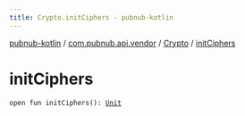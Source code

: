 ```yaml
---
title: Crypto.initCiphers - pubnub-kotlin
---
```


[pubnub-kotlin](../../index.html) / [com.pubnub.api.vendor](../index.html) / [Crypto](index.html) / [initCiphers](./init-ciphers.html)

# initCiphers

`open fun initCiphers(): `[`Unit`](https://kotlinlang.org/api/latest/jvm/stdlib/kotlin/-unit/index.html)